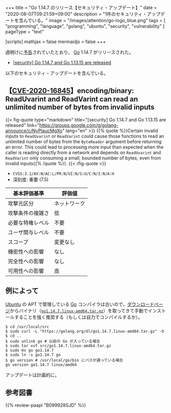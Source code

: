 +++
title = "Go 1.14.7 のリリース【セキュリティ・アップデート】"
date =  "2020-08-07T09:21:59+09:00"
description = "1件のセキュリティ・アップデートを含んでいる。"
image = "/images/attention/go-logo_blue.png"
tags  = [ "programming", "language", "golang", "ubuntu", "security", "vulnerability" ]
pageType = "text"

[scripts]
  mathjax = false
  mermaidjs = false
+++

週明けに[予告](https://groups.google.com/g/golang-announce/c/_ulYYcIWg3Q "[security] Go 1.14.7 and Go 1.13.15 pre-announcement")されていたとおり， [Go] 1.14.7 がリリースされた。

- [[security] Go 1.14.7 and Go 1.13.15 are released](https://groups.google.com/g/golang-announce/c/NyPIaucMgXo)

以下のセキュリティ・アップデートを含んでいる。

## 【[CVE-2020-16845]】encoding/binary: ReadUvarint and ReadVarint can read an unlimited number of bytes from invalid inputs

{{< fig-quote type="markdown" title="[security] Go 1.14.7 and Go 1.13.15 are released" link="https://groups.google.com/g/golang-announce/c/NyPIaucMgXo" lang="en" >}}
{{% quote %}}Certain invalid inputs to `ReadUvarint` or `ReadVarint` could cause those functions to read an unlimited number of bytes from the `ByteReader` argument before returning an error. This could lead to processing more input than expected when the caller is reading directly from a network and depends on `ReadUvarint` and `ReadVarint` only consuming a small, bounded number of bytes, even from invalid inputs{{% /quote %}}.
{{< /fig-quote >}}

- `CVSS:3.1/AV:N/AC:L/PR:N/UI:N/S:U/C:N/I:N/A:H`
- 深刻度: 重要 (7.5)

| 基本評価基準     | 評価値       |
| ---------------- | ------------ |
| 攻撃元区分       | ネットワーク |
| 攻撃条件の複雑さ | 低           |
| 必要な特権レベル | 不要         |
| ユーザ関与レベル | 不要         |
| スコープ         | 変更なし     |
| 機密性への影響   | なし         |
| 完全性への影響   | なし         |
| 可用性への影響   | 高           |

## 例によって

[Ubuntu] の APT で管理している [Go] コンパイラは古いので，[ダウンロードページ](https://golang.org/dl/ "Downloads - The Go Programming Language")からバイナリ（[`go1.14.7.linux-amd64.tar.gz`](https://golang.org/dl/go1.14.7.linux-amd64.tar.gz)）を取ってきて手動でインストールすることを強く推奨する（もしくは自力でコンパイルするか）。

```text
$ cd /usr/local/src
$ sudo curl -L "https://golang.org/dl/go1.14.7.linux-amd64.tar.gz" -O
$ cd ..
$ sudo unlink go # 以前の Go が入っている場合
$ sudo tar xvf src/go1.14.7.linux-amd64.tar.gz
$ sudo mv go go1.14.7
$ sudo ln -s go1.14.7 go
$ go version # /usr/local/go/bin にパスが通っている場合
go version go1.14.7 linux/amd64
```

アップデートは計画的に。

[Go]: https://go.dev/
[CVE-2020-16845]: https://nvd.nist.gov/vuln/detail/CVE-2020-16845
[Ubuntu]: https://www.ubuntu.com/ "The leading operating system for PCs, IoT devices, servers and the cloud | Ubuntu"

## 参考図書

{{% review-paapi "B099928SJD" %}} <!-- プログラミング言語Go -->
